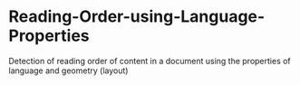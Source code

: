 # Reading-Order-using-Language-Properties
Detection of reading order of content in a document using the properties of language and geometry (layout)
